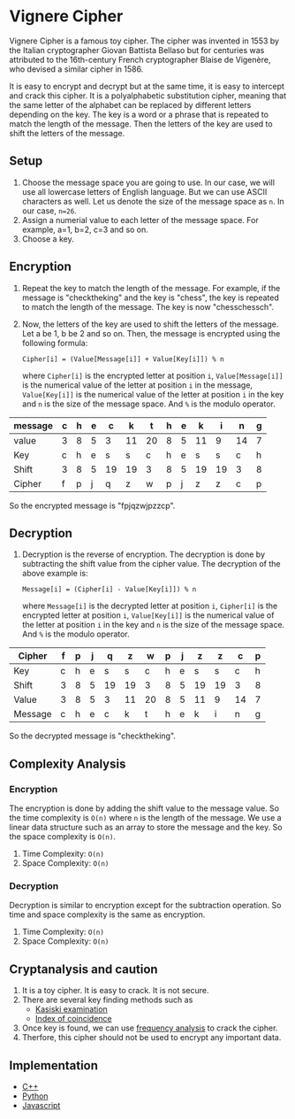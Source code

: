 # Vignere Cipher

Vignere Cipher is a famous toy cipher. The cipher was invented in 1553 by the Italian cryptographer Giovan Battista Bellaso but for centuries was attributed to the 16th-century French cryptographer Blaise de Vigenère, who devised a similar cipher in 1586. 

It is easy to encrypt and decrypt but at the same time, it is easy to intercept and crack this cipher. It is a polyalphabetic substitution cipher, meaning that the same letter of the alphabet can be replaced by  different letters depending on the key. The key is a word or a phrase that is repeated to match the length of the message. Then the letters of the key are used to shift the letters of the message.

## Setup
1. Choose the message space you are going to use. In our case, we will use all lowercase letters of English language. But we can use ASCII characters as well. Let us denote the size of the message space as `n`. In our case, `n=26`.
2. Assign a numerial value to each letter of the message space. For example, a=1, b=2, c=3 and so on.
3. Choose a key. 

## Encryption
1. Repeat the key to match the length of the message. For example, if the message is "checktheking" and the key is "chess", the key is repeated to match the length of the message. The key is now "chesschessch".

2. Now, the letters of the key are used to shift the letters of the message. Let a be 1, b be 2 and so on. Then, the message is encrypted using the following formula:

    `Cipher[i] = (Value[Message[i]] + Value[Key[i]]) % n`

    where `Cipher[i]` is the encrypted letter at position `i`, `Value[Message[i]]` is the numerical value of the letter at position `i` in the message, `Value[Key[i]]` is the numerical value of the letter at position `i` in the key and `n` is the size of the message space.
    And `%` is the modulo operator.


| message | c | h | e | c | k | t | h | e | k | i | n | g |
|---------|---|---|---|---|---|---|---|---|---|---|---|---|
| value   | 3 | 8 | 5 | 3 | 11| 20| 8 | 5 | 11| 9 | 14| 7 |
| Key     | c | h | e | s | s | c | h | e | s | s | c | h |
| Shift   | 3 | 8 | 5 | 19| 19| 3 | 8 | 5 | 19| 19| 3 | 8 |
| Cipher  | f | p | j | q | z | w | p | j | z | z | c | p |

So the encrypted message is "fpjqzwjpzzcp".

## Decryption
1. Decryption is the reverse of encryption. The decryption is done by subtracting the shift value from the cipher value. The decryption of the above example is:

    `Message[i] = (Cipher[i] - Value[Key[i]]) % n`

    where `Message[i]` is the decrypted letter at position `i`, `Cipher[i]` is the encrypted letter at position `i`, `Value[Key[i]]` is the numerical value of the letter at position `i` in the key and `n` is the size of the message space.
    And `%` is the modulo operator.

| Cipher  | f | p | j | q | z | w | p | j | z | z | c | p |
|---------|---|---|---|---|---|---|---|---|---|---|---|---|
| Key     | c | h | e | s | s | c | h | e | s | s | c | h |
| Shift   | 3 | 8 | 5 | 19| 19| 3 | 8 | 5 | 19| 19| 3 | 8 |
| Value   | 3 | 8 | 5 | 3 | 11| 20| 8 | 5 | 11| 9 | 14| 7 |
| Message | c | h | e | c | k | t | h | e | k | i | n | g |

So the decrypted message is "checktheking".


## Complexity Analysis

### Encryption

The encryption is done by adding the shift value to the message value. So the time complexity is `O(n)` where `n` is the length of the message. We use a linear data structure such as an array to store the message and the key. So the space complexity is `O(n)`.

1. Time Complexity: `O(n)`
2. Space Complexity: `O(n)`

### Decryption

Decryption is similar to encryption except for the subtraction operation. So time and space complexity is the same as encryption.

1. Time Complexity: `O(n)`
2. Space Complexity: `O(n)`

## Cryptanalysis and caution

1. It is a toy cipher. It is easy to crack. It is not secure.
2. There are several key finding methods such as
    - [Kasiski examination](https://en.wikipedia.org/wiki/Kasiski_examination)
    - [Index of coincidence](https://en.wikipedia.org/wiki/Index_of_coincidence)
3. Once key is found, we can use [frequency analysis](https://en.wikipedia.org/wiki/Frequency_analysis) to crack the cipher.
4. Therfore, this cipher should not be used to encrypt any important data.

## Implementation
- [C++](https://github.com/TheAlgorithms/Python/blob/master/ciphers/vigenere_cipher.py)
- [Python](https://github.com/TheAlgorithms/C-Plus-Plus/blob/master/ciphers/vigenere_cipher.cpp)
- [Javascript](https://github.com/TheAlgorithms/JavaScript/blob/master/Ciphers/VigenereCipher.js)
